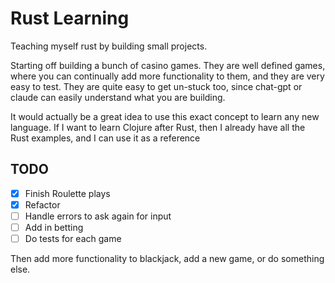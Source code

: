 # Rust Learning
Teaching myself rust by building small projects. 

Starting off building a bunch of casino games. They are well defined games, where you can continually add more functionality to them, and they are very easy to test. They are quite easy to get un-stuck too, since chat-gpt or claude can easily understand what you are building.

It would actually be a great idea to use this exact concept to learn any new language. If I want to learn Clojure after Rust, then I already have all the Rust examples, and I can use it as a reference

## TODO
- [x] Finish Roulette plays
- [x] Refactor
- [ ] Handle errors to ask again for input
- [ ] Add in betting
- [ ] Do tests for each game

Then add more functionality to blackjack, add a new game, or do something else.